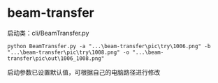 # beam-transfer

启动类：cli/BeamTransfer.py

```shell
python BeamTransfer.py -a "...\beam-transfer\pic\try\1006.png" -b "...\beam-transfer\pic\try\1008.png" -o "...\beam-transfer\pic\out\1006_1008.png"
```

启动参数已设置默认值，可根据自己的电脑路径进行修改